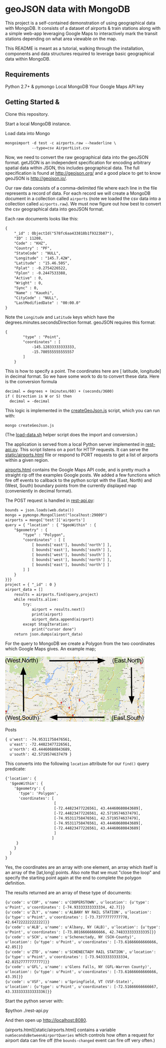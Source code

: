 geoJSON data with MongoDB
=========================

This project is a self-contained demonstration of
using geographical data with MongoDB. It consists
of a dataset of airports & train stations along with a
simple web-app leveraging Google Maps to interactively
mark the transit stations depending on what area viewable
on the map.

This README is meant as a tutorial, walking through the
installation, components and data structures required to
leverage basic geographical data within MongoDB.

## Requirements

Python 2.7+ & pymongo
Local MongoDB
Your Google Maps API key

## Getting Started &

Clone this repository.

Start a local MongoDB instance.

Load data into Mongo

```
mongoimport -d test -c airports.raw --headerline \
            --type=csv AirportList.csv
```

Now, we need to convert the raw geographical data into
the geoJSON format. getJSON is an independent specification
for encoding arbitrary spatial data within JSON, this includes geographical
 data. The full specification is found at http://geojson.org/ and a good
  place to get to know geoJSON is http://geojson.io/.

Our raw data consists of a comma-delimited file where each line in the file
 represents a record of data. For each record we will create a MongoDB
  document in a collection called ``airports`` (note we loaded the csv data
     into a collection called ``airports.raw``). We must now figure out
how best to convert the csv geographical data into geoJSON format.

Each raw documents looks like this:

```
{
	"_id" : ObjectId("578fc6aa433818b1f9323b87"),
	"ID" : 11208,
	"Code" : "KHZ",
	"Country" : "PF",
	"StateCode" : "NULL",
	"Longitude" : "145.7.42W",
	"Latitude" : "15.46.50S",
	"Fplat" : -0.2754226522,
	"Fplon" : -0.2447533388,
	"Active" : 0,
	"Wright" : 0,
	"Sync" : 0,
	"Name" : "Kauehi",
	"CityCode" : "NULL",
	"LastModifiedDate" : "00:00.0"
}
```

Note the ```Longitude``` and ```Latitude``` keys which have the
degrees.minutes.secondsDirection format. geoJSON requires this format:

```
{
		"type" : "Point",
		"coordinates" : [
			-145.12833333333333,
			-15.780555555555557
		]
	}
```

This is how to specify a point. The coordinates here are
[ latitude, longitude] in decimal format. So we have some work to do
to convert these data. Here is the conversion formula

```
decimal = degrees + (minutes/60) + (seconds/3600)
if ( Direction is W or S) then
  decimal = -decimal
```
This logic is implemented in the [createGeoJson.js](creatGeoJson.js)
script, which you can run with:

```
mongo createGeoJson.js
```

(The [load-data.sh](load-data.sh) helper script does the import
and conversion.)

The application is served from a local Python server
implemented in [rest-api.py](rest-api.py). This script
listens on a port for HTTP requests. It can serve the
[static/airports.html](static/airports.html) file or
respond to PORT requests to get a list of airports
within a given region.

[airports.html](static/airports.html) contains the
Google Maps API code, and is pretty much a straight rip off the examples
 Google posts. We added a few functions which
fire off events to callback to the python script with the (East, North)
 and (West, South) boundary points from the currently displayed map
 (conveniently in decimal format).

The POST request is handled in [rest-api.py](rest-api.py):

```
bounds = json.loads(web.data())
mongo = pymongo.MongoClient("localhost:29009")
airports = mongo['test']['airports']
query = { "location" : { "$geoWithin" : {
    "$geometry" : {
        "type" : "Polygon",
        "coordinates" : [ [
            [ bounds['east'], bounds['north'] ],
            [ bounds['east'], bounds['south'] ],
            [ bounds['west'], bounds['south'] ],
            [ bounds['west'], bounds['north'] ],
            [ bounds['east'], bounds['north'] ]
        ] ]
    }
}}}
project = { "_id" : 0 }
airport_data = []
    results = airports.find(query,project)
    while results.alive:
        try:
            airport = results.next()
            print(airport)
            airport_data.append(airport)
        except StopIteration:
            print("cursor done")
    return json.dumps(airport_data)
```

For the query to MongoDB we create a Polygon from the two coordinates
 which Google Maps gives. An example map;

![sample Google map](sample-map.png "Sample Google map")

Posts
```
{ u'west': -74.95311758476561,
  u'east': -72.44823477226561,
  u'north': 43.44460680843689,
  u'south': 42.5719574637479 }
```

This converts into the following ```location``` attribute for our ```find()``` query predicate:
```
{'location': {
  '$geoWithin': {
    '$geometry': {
      'type': 'Polygon',
      'coordinates': [
                      [
                      [-72.44823477226561, 43.44460680843689],
                      [-72.44823477226561, 42.5719574637479],
                      [-74.95311758476561, 42.5719574637479],
                      [-74.95311758476561, 43.44460680843689],
                      [-72.44823477226561, 43.44460680843689]
                      ]
                     ]
     }
    }
  }
}
```

Yes, the coordinates are an array with one element, an array which itself
 is an array of the [lat,long] points. Also note that we must
 "close the loop" and specify the starting point again at the end to complete
 the polygon definition.

The results returned are an array of these type of documents:

```
{u'code': u'COP', u'name': u'COOPERSTOWN', u'location': {u'type': u'Point', u'coordinates': [-74.93333333333334, 42.7]}}
{u'code': u'ZLY', u'name': u'ALBANY NY RAIL STATION', u'location': {u'type': u'Point', u'coordinates': [-73.73777777777778, 42.64722222222222]}}
{u'code': u'ALB', u'name': u'Albany, NY (ALB)', u'location': {u'type': u'Point', u'coordinates': [-73.80166666666666, 42.748333333333335]}}
{u'code': u'SCH', u'name': u'Schenectady, NY (SCH-County)', u'location': {u'type': u'Point', u'coordinates': [-73.61666666666666, 42.85]}}
{u'code': u'ZTD', u'name': u'SCHENECTADY RAIL STATION', u'location': {u'type': u'Point', u'coordinates': [-73.94333333333334, 42.81527777777777]}}
{u'code': u'GFL', u'name': u'Glens Falls, NY (GFL-Warren County)', u'location': {u'type': u'Point', u'coordinates': [-73.61666666666666, 43.35]}}
{u'code': u'VSF', u'name': u'Springfield, VT (VSF-State)', u'location': {u'type': u'Point', u'coordinates': [-72.51666666666667, 43.333333333333336]}}
```

Start the python server with:

$python ./rest-api.py

And then open up [http://localhost:8080](http://localhost:8080).

(airports.html)[static/airports.html] contains a variable
``numSecondsBetweenAirportQueries`` which controls how
often a request for airport data can fire off (the ```bounds-changed``` event
  can fire off very often.)
